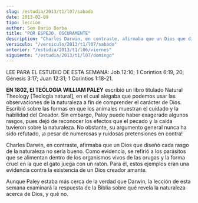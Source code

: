 ```yaml
---
slug: /estudia/2013/t1/l07/sabado
date: 2013-02-09
tipo: leccion
author: Sem Dario Barba
title: "POR ESPEJO, OSCURAMENTE"
description: "Charles Darwin, en contraste, afirmaba que un Dios que diseñó cada rasgo de la naturaleza no sería bueno. Como evidencia, se refirió a los parásitos que se alimentan dentro de los organismos vivos de las orugas y la forma cruel en la que el gato juega con un ratón. Para él, estos ejemplos eran una evidencia contra la existencia de un Dios creador amante."
versiculo: "/versiculo/2013/t1/l07/sabado"
anterior: "/estudia/2013/t1/l06/viernes"
siguiente: "/estudia/2013/t1/l07/domingo"
---
```


LEE PARA EL ESTUDIO DE ESTA SEMANA: Job 12:10; 1 Corintios 6:19, 20; Génesis 3:17; Juan 12:31; 1 Corintios 1:18-21.

**EN 1802, El TEÓLOGIA WILLIAM PALEY** escribió un libro titulado Natural Theology [Teología natural], en el cual alegaba que podemos usar las observaciones de la naturaleza a fin de comprender el carácter de Dios. Escribió sobre las formas en que los animales muestran el cuidado y la habilidad del Creador. Sin embargo, Paley puede haber exagerado algunos rasgos, pues dejó de reconocer los efectos que el pecado y la caída tuvieron sobre la naturaleza. No obstante, su argumento general nunca ha sido refutado, ¡a pesar de numerosas y ruidosas pretensiones en contra!

Charles Darwin, en contraste, afirmaba que un Dios que diseñó cada rasgo de la naturaleza no sería bueno. Como evidencia, se refirió a los parásitos que se alimentan dentro de los organismos vivos de las orugas y la forma cruel en la que el gato juega con un ratón. Para él, estos ejemplos eran una evidencia contra la existencia de un Dios creador amante.

Aunque Paley estaba más cerca de la verdad que Darwin, la lección de esta semana examinará la respuesta de la Biblia sobre qué revela la naturaleza acerca de Dios, y qué no.
